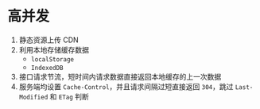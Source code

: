 # 高并发

1. 静态资源上传 CDN
2. 利用本地存储缓存数据
   - `localStorage`
   - `IndexedDB`
3. 接口请求节流，短时间内请求数据直接返回本地缓存的上一次数据
4. 服务端均设置 `Cache-Control`，并且请求间隔过短直接返回 `304`，跳过 `Last-Modified` 和 `ETag` 判断

